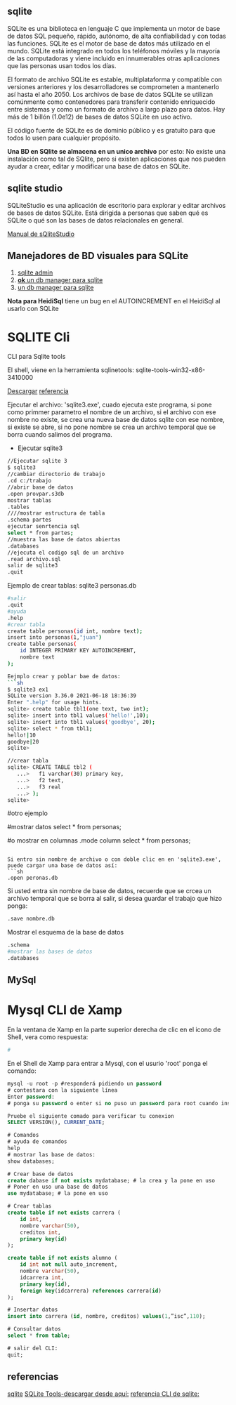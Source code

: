 ## sqlite

SQLite es una biblioteca en lenguaje C que implementa un motor de base de datos SQL pequeño, rápido, autónomo, de alta confiabilidad y con todas las funciones. SQLite es el motor de base de datos más utilizado en el mundo. SQLite está integrado en todos los teléfonos móviles y la mayoría de las computadoras y viene incluido en innumerables otras aplicaciones que las personas usan todos los días.

El formato de archivo SQLite es estable, multiplataforma y compatible con versiones anteriores y los desarrolladores se comprometen a mantenerlo así hasta el año 2050. Los archivos de base de datos SQLite se utilizan comúnmente como contenedores para transferir contenido enriquecido entre sistemas y como un formato de archivo a largo plazo para datos. Hay más de 1 billón (1.0e12) de bases de datos SQLite en uso activo.

El código fuente de SQLite es de dominio público y es gratuito para que todos lo usen para cualquier propósito.

**Una BD en SQlite se almacena en un unico archivo** por esto: No existe una instalación como tal de SQlite, pero si existen aplicaciones que nos pueden ayudar a crear, editar y modificar una base de datos en SQLite.

## sqlite studio

SQLiteStudio es una aplicación de escritorio para explorar y editar archivos de bases de datos SQLite. Está dirigida a personas que saben qué es SQLite o qué son las bases de datos relacionales en general.

[Manual de sQliteStudio](https://github.com/pawelsalawa/sqlitestudio/wiki/User_Manual)

## Manejadores de BD visuales para SQLite

1. [sqlite admin](https://sqliteadmin.orbmu2k.de/)
2. [**ok** un db manager para sqlite](https://sqlitestudio.pl/)
3. [un db manager para sqlite](https://sqlitebrowser.org/dl/)

**Nota para HeidiSql** tiene un bug en el AUTOINCREMENT en el HeidiSql al usarlo con SQLite

# SQLITE Cli

CLI para Sqlite tools

El shell, viene en la herramienta sqlinetools:
sqlite-tools-win32-x86-3410000

[Descargar](https://sqlite.org/download.html)
[referencia](https://sqlite.org/cli.html)

Ejecutar el archivo: 'sqlite3.exe', cuado ejecuta este programa, si pone como primmer parametro el nombre de un archivo, si el archivo con ese nombre no existe, se crea una nueva base de datos sqlite con ese nombre, si existe se abre, si no pone nombre se crea un archivo temporal que se borra cuando salimos del programa.

* Ejecutar sqlite3

```sh
//Ejecutar sqlite 3
$ sqlite3
//cambiar directorio de trabajo
.cd c:/trabajo 
//abrir base de datos
.open provpar.s3db
mostrar tablas
.tables
////mostrar estructura de tabla
.schema partes
ejecutar senrtencia sql
select * from partes;
//muestra las base de datos abiertas
.databases
//ejecuta el codigo sql de un archivo
.read archivo.sql
salir de sqlite3
.quit
```

Ejemplo de crear tablas:
sqlite3 personas.db

```sh
#salir
.quit
#ayuda
.help
#crear tabla
create table personas(id int, nombre text);
insert into personas(1,"juan")
create table personas(
    id INTEGER PRIMARY KEY AUTOINCREMENT, 
    nombre text
);

Eejmplo crear y poblar bae de datos:
```sh
$ sqlite3 ex1
SQLite version 3.36.0 2021-06-18 18:36:39
Enter ".help" for usage hints.
sqlite> create table tbl1(one text, two int);
sqlite> insert into tbl1 values('hello!',10);
sqlite> insert into tbl1 values('goodbye', 20);
sqlite> select * from tbl1;
hello!|10
goodbye|20
sqlite>
```
```sh
//crear tabla
sqlite> CREATE TABLE tbl2 (
   ...>   f1 varchar(30) primary key,
   ...>   f2 text,
   ...>   f3 real
   ...> );
sqlite>
```

#otro ejemplo

#mostrar datos
select * from personas;

#o mostrar en columnas
.mode column
select * from personas;
```

Si entro sin nombre de archivo o con doble clic en en 'sqlite3.exe', puede cargar una base de datos así:
```sh
.open peronas.db
```

Si usted entra sin nombre de base de datos, recuerde que se crcea un archivo temporal que se borra al salir, si desea guardar el trabajo que hizo ponga:
```sh
.save nombre.db
```
Mostrar el esquema de la base de datos
```sh
.schema
#mostrar las bases de datos
.databases
```

## MySql

# Mysql CLI de Xamp

En la ventana  de Xamp en la parte superior derecha de clic en el icono de Shell, vera como respuesta:
```sh
#
```

En el Shell de Xamp para entrar a Mysql, con el usurio 'root' ponga el comando:
```sql
mysql -u root -p #responderá pidiendo un password
# contestara con la siguiente línea
Enter password:
# ponga su password o enter si no puso un password para root cuando instalo Xamp

Pruebe el siguiente comado para verificar tu conexion
SELECT VERSION(), CURRENT_DATE;

# Comandos
# ayuda de comandos
help
# mostrar las base de datos:
show databases;

# Crear base de datos
create dabase if not exists mydatabase; # la crea y la pone en uso
# Poner en uso una base de datos
use mydatabase; # la pone en uso

# Crear tablas
create table if not exists carrera (
    id int, 
    nombre varchar(50), 
    creditos int, 
    primary key(id)
);

create table if not exists alumno (
    id int not null auto_increment, 
    nombre varchar(50), 
    idcarrera int, 
    primary key(id), 
    foreign key(idcarrera) references carrera(id)
);

# Insertar datos
insert into carrera (id, nombre, creditos) values(1,”isc”,110);

# Consultar datos
select * from table;

# salir del CLI:
quit;
```

## referencias
[sqlite](https://www.sqlite.org/)
[SQLite Tools-descargar desde aquí:](https://www.sqlite.org/download.html)
[referencia CLI de sqlite: ](https://sqlite.org/cli.html)